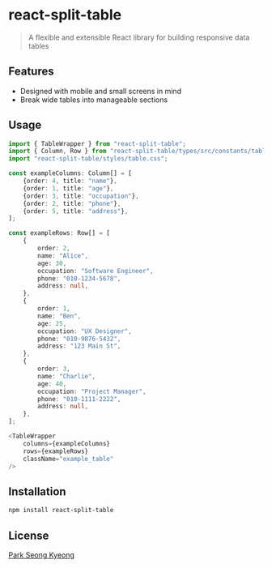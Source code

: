 # react-split-table

> A flexible and extensible React library for building responsive data tables

## Features

- Designed with mobile and small screens in mind
- Break wide tables into manageable sections

## Usage

```typescript
import { TableWrapper } from "react-split-table";
import { Column, Row } from "react-split-table/types/src/constants/tableInterfaces";
import "react-split-table/styles/table.css";

const exampleColumns: Column[] = [
    {order: 4, title: "name"},
    {order: 1, title: "age"},
    {order: 3, title: "occupation"},
    {order: 2, title: "phone"},
    {order: 5, title: "address"},
];

const exampleRows: Row[] = [
    {
        order: 2,
        name: "Alice",
        age: 30,
        occupation: "Software Engineer",
        phone: "010-1234-5678",
        address: null,
    },
    {
        order: 1,
        name: "Ben",
        age: 25,
        occupation: "UX Designer",
        phone: "010-9876-5432",
        address: "123 Main St",
    },
    {
        order: 3,
        name: "Charlie",
        age: 40,
        occupation: "Project Manager",
        phone: "010-1111-2222",
        address: null,
    },
];

<TableWrapper
    columns={exampleColumns}
    rows={exampleRows}
    className="example_table"
/>
```

## Installation

```bash
npm install react-split-table
```

## License

[Park Seong Kyeong](https://github.com/parkbible)
